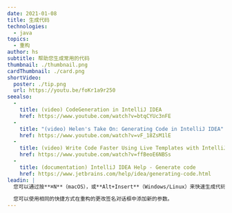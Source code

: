 ```yaml
---
date: 2021-01-08
title: 生成代码
technologies:
  - java
topics:
  - 重构
author: hs
subtitle: 帮助您生成常用的代码
thumbnail: ./thumbnail.png
cardThumbnail: ./card.png
shortVideo:
  poster: ./tip.png
  url: https://youtu.be/foKr1a9r250
seealso:
  - 
    title: (video) CodeGeneration in IntelliJ IDEA
    href: https://www.youtube.com/watch?v=btqCYUc3nFE
  - 
    title: "(video) Helen's Take On: Generating Code in IntelliJ IDEA"
    href: https://www.youtube.com/watch?v=vF_18ZsM1lE
  - 
    title: (video) Write Code Faster Using Live Templates with IntelliJ IDEA
    href: https://www.youtube.com/watch?v=ffBeoE6NBSs
  - 
    title: (documentation) IntelliJ IDEA Help - Generate code
    href: https://www.jetbrains.com/help/idea/generating-code.html
leadin: |
  您可以通过按**⌘N**（macOS），或**Alt+Insert**（Windows/Linux）来快速生成代码。 例如，您可以以这种方式生成一些 Java bean 的常用方法。

  您可以使用相同的快捷方式在重构的更改签名对话框中添加新的参数。
---
```



